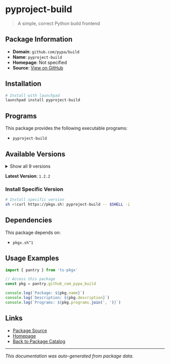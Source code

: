 # pyproject-build

> A simple, correct Python build frontend

## Package Information

- **Domain**: `github.com/pypa/build`
- **Name**: `pyproject-build`
- **Homepage**: Not specified
- **Source**: [View on GitHub](https://github.com/pkgxdev/pantry/tree/main/projects/github.com/pypa/build/package.yml)

## Installation

```bash
# Install with launchpad
launchpad install pyproject-build
```

## Programs

This package provides the following executable programs:

- `pyproject-build`

## Available Versions

<details>
<summary>Show all 9 versions</summary>

- `1.2.2`, `1.2.1`, `1.2.0`, `1.1.1`, `1.1.0`
- `1.0.3`, `1.0.1`, `1.0.0`, `0.10.0`

</details>

**Latest Version**: `1.2.2`

### Install Specific Version

```bash
# Install specific version
sh <(curl https://pkgx.sh) pyproject-build -- $SHELL -i
```

## Dependencies

This package depends on:

- `pkgx.sh^1`

## Usage Examples

```typescript
import { pantry } from 'ts-pkgx'

// Access this package
const pkg = pantry.github_com_pypa_build

console.log(`Package: ${pkg.name}`)
console.log(`Description: ${pkg.description}`)
console.log(`Programs: ${pkg.programs.join(', ')}`)
```

## Links

- [Package Source](https://github.com/pkgxdev/pantry/tree/main/projects/github.com/pypa/build/package.yml)
- [Homepage](#)
- [Back to Package Catalog](../package-catalog.md)

---

*This documentation was auto-generated from package data.*

